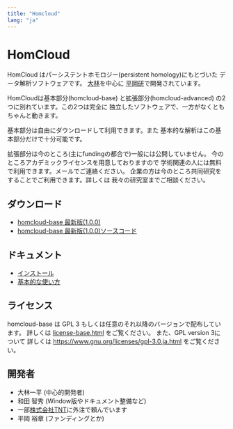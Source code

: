 ```yaml
---
title: "Homcloud"
lang: "ja"
---
```


# HomCloud

HomCloud はパーシステントホモロジー(persistent homology)にもとづいた
データ解析ソフトウェアです。
[大林](http://www.wpi-aimr.tohoku.ac.jp/hiraoka_labo/obayashi/)を中心に
[平岡研](http://www.wpi-aimr.tohoku.ac.jp/hiraoka_labo/)で開発されています。

HomCloudは基本部分(homcloud-base)
と拡張部分(homcloud-advanced)
の2つに別れています。この2つは完全に
独立したソフトウェアで、一方がなくともちゃんと動きます。

基本部分は自由にダウンロードして利用できます。また
基本的な解析はこの基本部分だけで十分可能です。

拡張部分は今のところ(主にfundingの都合で)一般には公開していません。
今のところアカデミックライセンスを用意しておりますので
学術関連の人には無料で利用できます。メールでご連絡ください。
企業の方は今のところ共同研究をすることでご利用できます。詳しくは
我々の研究室までご相談ください。

## <a name="donwload"> ダウンロード

* [homcloud-base 最新版(1.0.0)](download/homcloud-base-1.0.0.tar.gz)
* [homcloud-base 最新版(1.0.0)ソースコード](download/homcloud-base-src-1.0.0.zip)

## ドキュメント

* [インストール](how-to-install.html)
* [基本的な使い方](basic-usage.html)

## ライセンス

homcloud-base は GPL 3 もしくは任意のそれ以降のバージョンで配布しています。
詳しくは [license-base.html](license-base.html) をご覧ください。
また、GPL version 3について
詳しくは <https://www.gnu.org/licenses/gpl-3.0.ja.html>
をご覧ください。

## 開発者

* 大林一平 (中心的開発者)
* 和田 智秀 (Window版やドキュメント整備など)
* 一部[株式会社TNT](http://www.trans-nt.com/)に外注で頼んでいます
* 平岡 裕章 (ファンディングとか)

